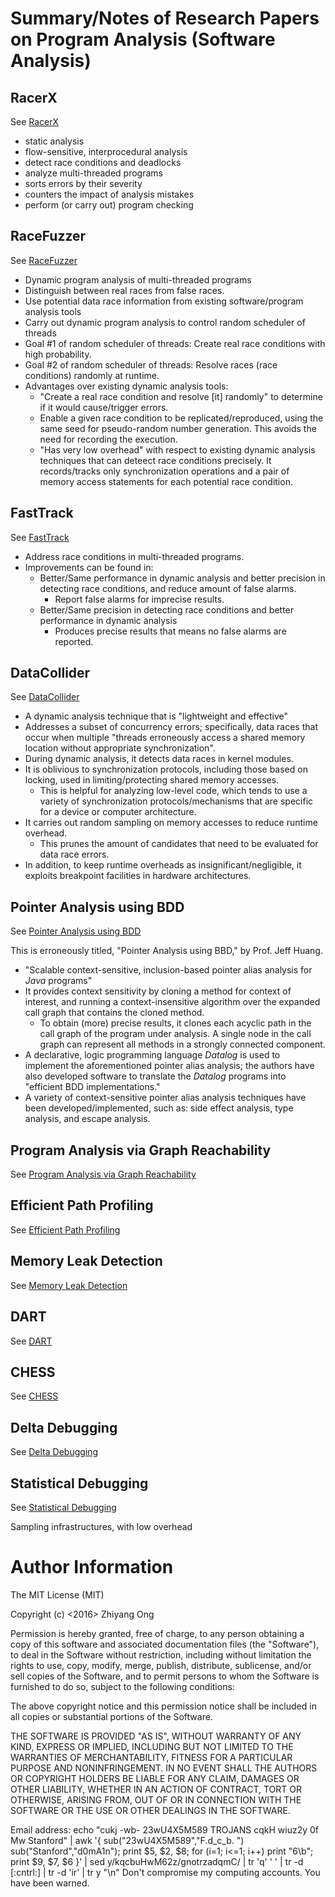 #	Summary/Notes of Research Papers on Program Analysis (Software Analysis)



##	RacerX

See [RacerX](http://web.stanford.edu/~engler/racerx-sosp03.pdf)

- static analysis
- flow-sensitive, interprocedural analysis
- detect race conditions and deadlocks
- analyze multi-threaded programs
- sorts errors by their severity
- counters the impact of analysis mistakes
- perform (or carry out) program checking



##	RaceFuzzer

See [RaceFuzzer](http://www1.cs.columbia.edu/~junfeng/09fa-e6998/papers/racefuzz.pdf)

- Dynamic program analysis of multi-threaded programs
- Distinguish between real races from false races.
- Use potential data race information from existing software/program analysis tools
- Carry out dynamic program analysis to control random scheduler of threads
- Goal #1 of random scheduler of threads: Create real race conditions with high probability.
- Goal #2 of random scheduler of threads: Resolve races (race conditions) randomly at runtime.
- Advantages over existing dynamic analysis tools:
	+ "Create a real race condition and resolve [it] randomly" to determine if it would cause/trigger errors.
	+ Enable a given race condition to be replicated/reproduced, using the same seed for pseudo-random number generation. This avoids the need for recording the execution.
	+ "Has very low overhead" with respect to existing dynamic analysis techniques that can deteect race conditions precisely. It records/tracks only synchronization operations and a pair of memory access statements for each potential race condition.



##	FastTrack

See [FastTrack](http://slang.soe.ucsc.edu/cormac/papers/pldi09.pdf)

- Address race conditions in multi-threaded programs.
- Improvements can be found in:
	+ Better/Same performance in dynamic analysis and
		better precision in detecting race conditions,
		and reduce amount of false alarms.
		* Report false alarms for imprecise results.
	+ Better/Same precision in detecting race conditions
		and better performance in dynamic analysis
		* Produces precise results that means no false alarms
			are reported.

##	DataCollider

See [DataCollider](http://research.microsoft.com/pubs/139266/DataCollider%20-%20OSDI2010.pdf)

- A dynamic analysis technique that is "lightweight and effective"
- Addresses a subset of concurrency errors; specifically, data races
	that occur when multiple "threads erroneously access a shared
	memory location without appropriate synchronization".
- During dynamic analysis, it detects data races in kernel modules.
- It is oblivious to synchronization protocols, including those based
	on locking, used in limiting/protecting shared memory accesses.
	+ This is helpful for analyzing low-level code, which tends to
		use a variety of synchronization protocols/mechanisms that
		are specific for a device or computer architecture.
- It carries out random sampling on memory accesses to reduce
	runtime overhead.
	+ This prunes the amount of candidates that need to be evaluated
		for data race errors.
- In addition, to keep runtime overheads as insignificant/negligible,
	it exploits breakpoint facilities in hardware architectures.



##	Pointer Analysis using BDD

See [Pointer Analysis using BDD](http://suif.stanford.edu/~jwhaley/papers/pldi04.pdf)

This is erroneously titled, "Pointer Analysis using BBD," by Prof. Jeff Huang.

- "Scalable context-sensitive, inclusion-based pointer alias analysis for *Java* programs"
- It provides context sensitivity by cloning a method for context of interest, and running a context-insensitive algorithm over the expanded call graph that contains the cloned method.
	+ To obtain (more) precise results, it clones each acyclic path in the call graph of the program under analysis.
		A single node in the call graph can represent all methods in a strongly connected component.
- A declarative, logic programming language *Datalog* is used to implement the aforementioned pointer alias analysis; the authors have also developed software to translate the *Datalog* programs into "efficient BDD implementations."
- A variety of context-sensitive pointer alias analysis techniques have been developed/implemented, such as: side effect analysis, type analysis, and escape analysis.

##	Program Analysis via Graph Reachability

See [Program Analysis via Graph Reachability](http://research.cs.wisc.edu/wpis/papers/tr1386.pdf)

##	Efficient Path Profiling

See [Efficient Path Profiling](http://research.microsoft.com/en-us/um/people/tball/papers/pathprof.pdf)

##	Memory Leak Detection

See [Memory Leak Detection](http://www.ics.uci.edu/~guoqingx/papers/xu-icse08.pdf)

##	DART

See [DART](http://dl.acm.org/citation.cfm?id=1065036)

##	CHESS

See [CHESS](http://research.microsoft.com/en-us/projects/chess/pldi07-IterativeContextBounding.pdf)

##	Delta Debugging

See [Delta Debugging](https://www.st.cs.uni-saarland.de/publications/files/zeller-esec-1999.pdf)

##	Statistical Debugging

See [Statistical Debugging](http://www.cs.columbia.edu/~junfeng/09fa-e6998/papers/bug-isolation.pdf)


Sampling infrastructures, with low overhead








#	Author Information

The MIT License (MIT)

Copyright (c) <2016> Zhiyang Ong

Permission is hereby granted, free of charge, to any person obtaining a copy of this software and associated documentation files (the "Software"), to deal in the Software without restriction, including without limitation the rights to use, copy, modify, merge, publish, distribute, sublicense, and/or sell copies of the Software, and to permit persons to whom the Software is furnished to do so, subject to the following conditions:

The above copyright notice and this permission notice shall be included in all copies or substantial portions of the Software.

THE SOFTWARE IS PROVIDED "AS IS", WITHOUT WARRANTY OF ANY KIND, EXPRESS OR IMPLIED, INCLUDING BUT NOT LIMITED TO THE WARRANTIES OF MERCHANTABILITY, FITNESS FOR A PARTICULAR PURPOSE AND NONINFRINGEMENT. IN NO EVENT SHALL THE AUTHORS OR COPYRIGHT HOLDERS BE LIABLE FOR ANY CLAIM, DAMAGES OR OTHER LIABILITY, WHETHER IN AN ACTION OF CONTRACT, TORT OR OTHERWISE, ARISING FROM, OUT OF OR IN CONNECTION WITH THE SOFTWARE OR THE USE OR OTHER DEALINGS IN THE SOFTWARE.

Email address: echo "cukj -wb- 23wU4X5M589 TROJANS cqkH wiuz2y 0f Mw Stanford" | awk '{ sub("23wU4X5M589","F.d_c_b. ") sub("Stanford","d0mA1n"); print $5, $2, $8; for (i=1; i<=1; i++) print "6\b"; print $9, $7, $6 }' | sed y/kqcbuHwM62z/gnotrzadqmC/ | tr 'q' ' ' | tr -d [:cntrl:] | tr -d 'ir' | tr y "\n"		Don't compromise my computing accounts. You have been warned.

